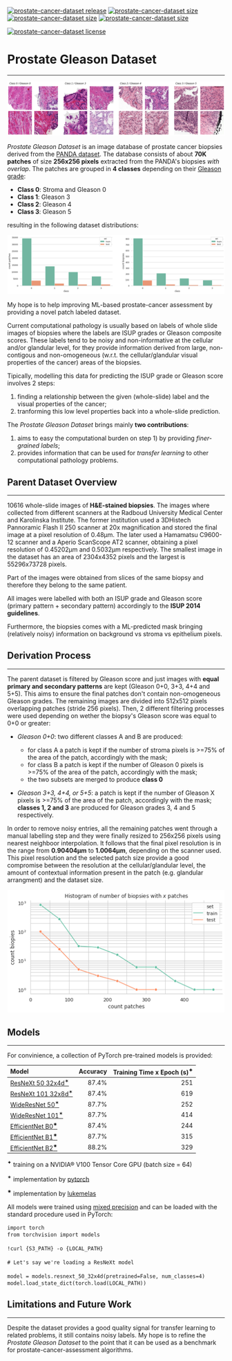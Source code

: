 [![prostate-cancer-dataset release](https://raster.shields.io/badge/release-v0.1-blue?style=plastic)](https://github.com/MicheleDamian/prostate-cancer/releases)
[![prostate-cancer-dataset size](https://raster.shields.io/badge/train-65041-green?style=plastic)](https://github.com/MicheleDamian/prostate-cancer/releases)
[![prostate-cancer-dataset size](https://raster.shields.io/badge/test-7416-orange?style=plastic)](https://github.com/MicheleDamian/prostate-cancer/releases)
[![prostate-cancer-dataset size](https://raster.shields.io/badge/size-2.4G-yellow?style=plastic)](https://github.com/MicheleDamian/prostate-cancer/releases)

[![prostate-cancer-dataset license](https://licensebuttons.net/l/by-nc-sa/4.0/80x15.png)](https://creativecommons.org/licenses/by-nc-sa/4.0)


# Prostate Gleason Dataset

---

![Examples](./examples.png)

*Prostate Gleason Dataset* is an image database of prostate cancer biopsies derived from the [PANDA dataset](https://www.kaggle.com/c/prostate-cancer-grade-assessment/overview). The database consists of about **70K patches** of size **256x256 pixels** extracted from the PANDA's biopsies *with overlap*. The patches are grouped in **4 classes** depending on their [Gleason grade](https://en.wikipedia.org/wiki/Gleason_grading_system):

* **Class 0**: Stroma and Gleason 0 
* **Class 1**: Gleason 3 
* **Class 2**: Gleason 4 
* **Class 3**: Gleason 5 

resulting in the following dataset distributions:

![Class distribution](./class_dist.png)


My hope is to help improving ML-based prostate-cancer assessment by providing a novel patch labeled dataset. 

Current computational pathology is usually based on labels of whole slide images of biopsies where the labels are ISUP grades or Gleason composite scores. These labels tend to be noisy and non-informative at the cellular and/or glandular level, for they provide information derived from large, non-contigous and non-omogeneous (w.r.t. the cellular/glandular visual properties of the cancer) areas of the biopsies. 

Tipically, modelling this data for predicting the ISUP grade or Gleason score involves 2 steps: 

1. finding a relationship between the given (whole-slide) label and the visual properties of the cancer; 
2. tranforming this low level properties back into a whole-slide prediction. 
 
The *Prostate Gleason Dataset* brings mainly **two contributions**:

1. aims to easy the computational burden on step 1) by providing *finer-grained labels*;
2. provides information that can be used for *transfer learning* to other computational pathology problems.


## Parent Dataset Overview

---

10616 whole-slide images of **H&E-stained biopsies**. The images where collected from different scanners at the Radboud University Medical Center and Karolinska Institute. The former institution used a 3DHistech Pannoramic Flash II 250 scanner at 20x magnification and stored the final image at a pixel resolution of 0.48μm. The later used a Hamamatsu C9600-12 scanner and a Aperio ScanScope AT2 scanner, obtaining a pixel resolution of 0.45202μm and 0.5032μm respectively. The smallest image in the dataset has an area of 2304x4352 pixels and the largest is 55296x73728 pixels.

Part of the images were obtained from slices of the same biopsy and therefore they belong to the same patient.

All images were labelled with both an ISUP grade and Gleason score (primary pattern + secondary pattern) accordingly to the **ISUP 2014 guidelines**. 

Furthermore, the biopsies comes with a ML-predicted mask bringing (relatively noisy) information on background vs stroma vs epithelium pixels.


## Derivation Process

---

The parent dataset is filtered by Gleason score and just images with **equal primary and secondary patterns** are kept (Gleason 0+0, 3+3, 4+4 and 5+5). This aims to ensure the final patches don't contain non-omogeneous Gleason grades. The remaining images are divided into 512x512 pixels overlapping patches (stride 256 pixels). Then, 2 different filtering processes were used depending on wether the biopsy's Gleason score was equal to 0+0 or greater:

* *Gleason 0+0*: two different classes A and B are produced:
  - for class A a patch is kept if the number of stroma pixels is >=75% of the area of the patch, accordingly with the mask;
  - for class B a patch is kept if the number of Gleason 0 pixels is >=75% of the area of the patch, accordingly with the mask;
  - the two subsets are merged to produce **class 0**
  
* *Gleason 3+3, 4+4, or 5+5*: a patch is kept if the number of Gleason X pixels is >=75% of the area of the patch, accordingly with the mask; **classes 1, 2 and 3** are produced for Gleason grades 3, 4 and 5 respectively.

In order to remove noisy entries, all the remaining patches went through a manual labelling step and they were finally resized to 256x256 pixels using nearest neighboor interpolation. It follows that the final pixel resolution is in the range from **0.90404μm** to **1.0064μm**, depending on the scanner used. This pixel resolution and the selected patch size provide a good compromise between the resolution at the cellular/glandular level, the amount of contextual information present in the patch (e.g. glandular arrangment) and the dataset size.


![Biopsy distribution](./biopsy_dist.png)


## Models

---

For convinience, a collection of PyTorch pre-trained models is provided:


| Model | Accuracy | Training Time x Epoch (s)<sup>✦</sup> |
|:------|---------:|--------------------------------------:|
| [ResNeXt 50 32x4d<sup>✶</sup>](https://prostate-gleason-dataset.s3-us-west-2.amazonaws.com/models/resnext-50-32x4d.pth)   | 87.4% | 251 |
| [ResNeXt 101 32x8d<sup>✶</sup>](https://prostate-gleason-dataset.s3-us-west-2.amazonaws.com/models/resnext-101-32x8d.pth) | 87.4% | 619 |
| [WideResNet 50<sup>✶</sup>](https://prostate-gleason-dataset.s3-us-west-2.amazonaws.com/models/wideresnet-50.pth)         | 87.7% | 252 |
| [WideResNet 101<sup>✶</sup>](https://prostate-gleason-dataset.s3-us-west-2.amazonaws.com/models/wideresnet-101.pth)       | 87.7% | 414 |
| [EfficientNet B0<sup>✷</sup>](https://prostate-gleason-dataset.s3-us-west-2.amazonaws.com/models/efficientnet-b0.pth)     | 87.4% | 244 |
| [EfficientNet B1<sup>✷</sup>](https://prostate-gleason-dataset.s3-us-west-2.amazonaws.com/models/efficientnet-b1.pth)     | 87.7% | 315 |
| [EfficientNet B2<sup>✷</sup>](https://prostate-gleason-dataset.s3-us-west-2.amazonaws.com/models/efficientnet-b2.pth)     | 88.2% | 329 |


<sup>✦</sup> training on a NVIDIA® V100 Tensor Core GPU (batch size = 64)

<sup>✶</sup> implementation by [pytorch](https://github.com/pytorch/vision/tree/master/torchvision/models) 

<sup>✷</sup> implementation by [lukemelas](https://github.com/lukemelas/EfficientNet-PyTorch) 

All models were trained using [mixed precision](https://arxiv.org/abs/1710.03740) and can be loaded with the standard procedure used in PyTorch:


```
import torch
from torchvision import models

!curl {S3_PATH} -o {LOCAL_PATH}

# Let's say we're loading a ResNeXt model

model = models.resnext_50_32x4d(pretrained=False, num_classes=4)
model.load_state_dict(torch.load(LOCAL_PATH))
```


## Limitations and Future Work

---

Despite the dataset provides a good quality signal for transfer learning to related problems, it still contains noisy labels. My hope is to refine the *Prostate Gleason Dataset* to the point that it can be used as a benchmark for prostate-cancer-assessment algorithms.
